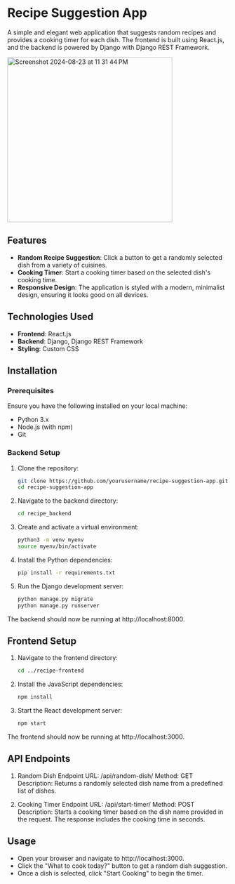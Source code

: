 # Recipe Suggestion App

A simple and elegant web application that suggests random recipes and provides a cooking timer for each dish. The frontend is built using React.js, and the backend is powered by Django with Django REST Framework.

<img width="376" alt="Screenshot 2024-08-23 at 11 31 44 PM" src="https://github.com/user-attachments/assets/7baa300d-e6ce-47fe-8499-c723cbc5e21c">



## Features

- **Random Recipe Suggestion**: Click a button to get a randomly selected dish from a variety of cuisines.
- **Cooking Timer**: Start a cooking timer based on the selected dish's cooking time.
- **Responsive Design**: The application is styled with a modern, minimalist design, ensuring it looks good on all devices.

## Technologies Used

- **Frontend**: React.js
- **Backend**: Django, Django REST Framework
- **Styling**: Custom CSS

## Installation

### Prerequisites

Ensure you have the following installed on your local machine:

- Python 3.x
- Node.js (with npm)
- Git

### Backend Setup

1. Clone the repository:

   ```bash
   git clone https://github.com/yourusername/recipe-suggestion-app.git
   cd recipe-suggestion-app

2. Navigate to the backend directory:
    
    ```bash
    cd recipe_backend

3. Create and activate a virtual environment:

    ```bash
    python3 -m venv myenv
    source myenv/bin/activate


4. Install the Python dependencies:

    ```bash
    pip install -r requirements.txt


5. Run the Django development server:

    ```bash
    python manage.py migrate
    python manage.py runserver


The backend should now be running at http://localhost:8000.


## Frontend Setup

1. Navigate to the frontend directory:

    ```bash
    cd ../recipe-frontend

2. Install the JavaScript dependencies:

    ```bash
    npm install


3. Start the React development server:

    ```bash
    npm start


The frontend should now be running at http://localhost:3000.


## API Endpoints
1. Random Dish Endpoint
URL: /api/random-dish/
Method: GET
Description: Returns a randomly selected dish name from a predefined list of dishes.

2. Cooking Timer Endpoint
URL: /api/start-timer/
Method: POST
Description: Starts a cooking timer based on the dish name provided in the request. The response includes the cooking time in seconds.

## Usage
- Open your browser and navigate to http://localhost:3000.
- Click the "What to cook today?" button to get a random dish suggestion.
- Once a dish is selected, click "Start Cooking" to begin the timer.
